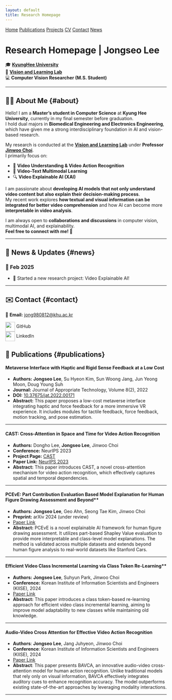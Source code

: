 ```yaml
---
layout: default
title: Research Homepage
---
```


<!-- <style>
/* Fixed Navigation Bar */
.navbar {
    position: fixed;
    top: 0;
    width: 100%;
    background: #003366;
    padding: 10px 0;
    z-index: 1000;
    text-align: center;
}
.navbar a {
    color: white;
    padding: 10px 15px;
    text-decoration: none;
    font-weight: bold;
}
.navbar a:hover {
    background: #00509E;
}

/* Section Styles */
.section {
    padding: 80px 20px;
    max-width: 800px;
    margin: auto;
}
</style> -->

<!-- Navigation Bar -->
<div class="navbar">
    <a href="#home">Home</a>
    <a href="#publications">Publications</a>
    <a href="#projects">Projects</a>
    <a href="#cv">CV</a>
    <a href="#contact">Contact</a>
    <a href="#news">News</a>
</div>

# Research Homepage | Jongseo Lee  
🎓 **[KyungHee University](https://www.khu.ac.kr/eng/user/main/view.do)**  
🔬 **[Vision and Learning Lab](https://vll.khu.ac.kr/pub.html)**  
💻 **Computer Vision Researcher (M.S. Student)**  


---
## 🧑‍💻 About Me {#about}

Hello! I am a **Master’s student in Computer Science** at **Kyung Hee University**, currently in my final semester before graduation.  
I hold dual majors in **Biomedical Engineering and Electronics Engineering**, which have given me a strong interdisciplinary foundation in AI and vision-based research.  

My research is conducted at the **[Vision and Learning Lab](https://vll.khu.ac.kr/pub.html)** under **Professor [Jinwoo Choi](https://sites.google.com/site/jchoivision/)**.  
I primarily focus on:  
- 🎥 **Video Understanding & Video Action Recognition**  
- 📝 **Video-Text Multimodal Learning**  
- 🔍 **Video Explainable AI (XAI)**  

I am passionate about **developing AI models that not only understand video content but also explain their decision-making process**.  
My recent work explores **how textual and visual information can be integrated for better video comprehension** and how AI can become more **interpretable in video analysis**.  

I am always open to **collaborations and discussions** in computer vision, multimodal AI, and explainability.  
**Feel free to connect with me! 🚀**  

---



## 📰 News & Updates {#news}
### 📅 Feb 2025
- 📝 Started a new research project: Video Explainable AI!  


<!-- ### 📅 January 2024   -->
<!-- - 📝 Started a new research project!   -->



---


## ✉️ Contact {#contact}

📧 **Email:** jong980812@khu.ac.kr  

<a href="https://github.com/jong980812" target="_blank" style="text-decoration: none;">
    <img src="https://cdn-icons-png.flaticon.com/512/25/25231.png" width="30" style="vertical-align: middle;"> GitHub
</a>  
<br>
<a href="https://www.linkedin.com/in/jongseo-lee-a551ab244/" target="_blank" style="text-decoration: none;">
    <img src="https://cdn-icons-png.flaticon.com/512/174/174857.png" width="30" style="vertical-align: middle;"> LinkedIn
</a>  



## 📄 Publications {#publications}

#### **Metaverse Interface with Haptic and Rigid Sense Feedback at a Low Cost**  
- **Authors:** **Jongseo Lee**, Su Hyeon Kim, Sun Woong Jang, Jun Yeong Moon, Doug Young Suh  
- **Journal:** Journal of Appropriate Technology, Volume 8(2), 2022  
- **DOI:** [10.37675/jat.2022.00171](https://www.e-jat.org/journal/view.php?doi=10.37675/jat.2022.00171)  
- **Abstract:** This paper proposes a low-cost metaverse interface integrating haptic and force feedback for a more immersive VR experience. It includes modules for tactile feedback, force feedback, motion tracking, and pose estimation.  

---

#### **CAST: Cross-Attention in Space and Time for Video Action Recognition**  
- **Authors:** Dongho Lee, **Jongseo Lee**, Jinwoo Choi  
- **Conference:** NeurIPS 2023  
- **Project Page:** [CAST](https://jong980812.github.io/CAST.github.io/)  
- **Paper Link:** [NeurIPS 2023](https://neurips.cc/virtual/2023/poster/70748)  
- **Abstract:** This paper introduces CAST, a novel cross-attention mechanism for video action recognition, which effectively captures spatial and temporal dependencies.  

---

#### PCEvE: Part Contribution Evaluation Based Model Explanation for Human Figure Drawing Assessment and Beyond**  
- **Authors:** **Jongseo Lee**, Geo Ahn, Seong Tae Kim, Jinwoo Choi  
- **Preprint:** arXiv 2024 (under review)  
- [Paper Link](https://arxiv.org/abs/2409.18260)  
- **Abstract:** PCEvE is a novel explainable AI framework for human figure drawing assessment. It utilizes part-based Shapley Value evaluation to provide more interpretable and class-level model explanations. The method is validated across multiple datasets and extends beyond human figure analysis to real-world datasets like Stanford Cars.  

---

#### Efficient Video Class Incremental Learning via Class Token Re-Learning**  
- **Authors:**  **Jongseo Lee**, Suhyun Park, Jinwoo Choi  
- **Conference:** Korean Institute of Information Scientists and Engineers (KIISE), 2024  
- [Paper Link](https://www.dbpia.co.kr/Journal/articleDetail?nodeId=NODE11862420)  
- **Abstract:** This paper introduces a class token-based re-learning approach for efficient video class incremental learning, aiming to improve model adaptability to new classes while maintaining old knowledge. 

---

 #### Audio-Video Cross Attention for Effective Video Action Recognition
-	**Authors**:  **Jongseo Lee**, Jang Juhyeon, Jinwoo Choi
- **Conference**: Korean Institute of Information Scientists and Engineers (KIISE), 2024
- [Paper Link](https://www.dbpia.co.kr/Journal/articleDetail?nodeId=NODE11862452)
- **Abstract**: This paper presents BAVCA, an innovative audio-video cross-attention model for human action recognition. Unlike traditional models that rely only on visual information, BAVCA effectively integrates auditory cues to enhance recognition accuracy. The model outperforms existing state-of-the-art approaches by leveraging modality interactions.

---



<!-- ## 🛠️ Research Projects {#projects}
### Project 1: **Project Title**  
- **Research Goal:**  
- **Technologies Used:**  
- **Related Papers/Code Links:**  

### Project 2: **Project Title**  
- **Research Goal:**  
- **Technologies Used:**  
- **Related Papers/Code Links:**  

--- -->

<!-- ## 📑 Curriculum Vitae (CV) {#cv}
### 🎓 Education  
- **M.S. in Computer Vision**, [KyungHee University](https://www.khu.ac.kr/eng/user/main/view.do)  
- **Researcher at** [Vision and Learning Lab](https://vll.khu.ac.kr/pub.html)  

📄 **[Download CV (PDF)](#)**  

--- -->

<!-- ## ✉️ Contact {#contact}
📍 **Location:** [KyungHee University](https://www.khu.ac.kr/eng/user/main/view.do)  
🔬 **Lab:** [Vision and Learning Lab](https://vll.khu.ac.kr/pub.html)  
📧 **Email:** your-email@example.com  
🔗 **GitHub:** [jong980812](https://github.com/jong980812)  
🔗 **LinkedIn:** [Jongseo Lee](https://www.linkedin.com/in/jongseo-lee-a551ab244/)  

--- -->



